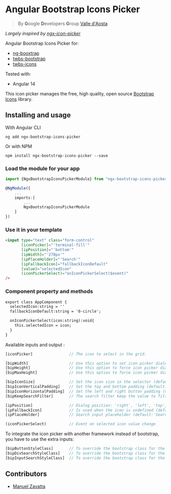 # Angular Bootstrap Icons Picker

> By **G**oogle **D**evelopers **G**roup [Valle d'Aosta](https://gdg.community.dev/gdg-valle-daosta/)

_Largely inspired by [ngx-icon-picker](https://github.com/tech-advantage/ngx-icon-picker)_

Angular Bootstrap Icons Picker for:
* [ng-booxtrap](https://github.com/ng-bootstrap/ng-bootstrap)
* [twbs-bootstrap](https://github.com/twbs/bootstrap)
* [twbs-icons](https://github.com/twbs/icons)

Tested with:
* Angular 14

This icon picker manages the free, high quality, open source [Bootstrap Icons](https://icons.getbootstrap.com/) library.

## Installing and usage

With Angular CLI

`ng add ngx-bootstrap-icons-picker`

Or with NPM

`npm install ngx-bootstrap-icons-picker --save`

### Load the module for your app

```typescript
import {NgxBootstrapIconsPickerModule} from "ngx-bootstrap-icons-picker";

@NgModule({
    ...
    imports:[
        ...
        NgxBootstrapIconsPickerModule
    ]
})
```

### Use it in your template

```html
<input type="text" class="form-control"
       [iconPicker]="'terminal-fill'"
       [ipPosition]="'bottom'"
       [ipWidth]="'270px'"
       [ipPlaceHolder]="'Search'"
       [ipFallbackIcon]="fallbackIconDefault"
       [value]="selectedIcon"
       (iconPickerSelect)="onIconPickerSelect($event)"
/>
```
### Component property and methods

```html
export class AppComponent {
  selectedIcon:string = ''
  fallbackIconDefault:string = '0-circle';

  onIconPickerSelect(icon:string):void{
    this.selectedIcon = icon;
  }
}
```

Available inputs and output :

```typescript
[iconPicker]                // The icon to select in the grid.

[bipWidth]                  // Use this option to set icon picker dialog width (default:'270px')
[bipHeight]                 // Use this option to force icon picker dialog height (default:'auto')
[bipMaxHeight]              // Use this option to force icon picker dialog max-height (default:'180px')

[bipIconSize]               // Set the icon size in the selector (default:'18px')
[bipIconVerticalPadding]    // Set the top and bottom padding (default:'6px') 
[bipIconHorizontalPadding]  // Set the left and right button padding (default:'9px') 
[bipKeepSearchFilter]       // The search filter keep the value to filter (default:'false')    

[ipPosition]                // Dialog position: 'right', 'left', 'top', 'bottom'(default: 'bottom')
[ipFallbackIcon]            // Is used when the icon is undefined (default:'github')
[ipPlaceHolder]             // Search input placeholder (default:'Search icon..')

(iconPickerSelect)          // Event on selected icon value change
```

To integrate the icon picker with another framework instead of bootstrap, you have to use the extra inputs:

```typescript
[bipButtonStyleClass]       // To override the bootstrap class for the button
[bipDivSearchStyleClass]    // To override the bootstrap class for the div search
[bipInputSearchStyleClass]  // To override the bootstrap class for the input search
```

## Contributors

- [Manuel Zavatta](https://github.com/Zavy86)
